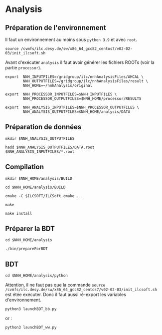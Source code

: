 # Analysis

## Préparation de l'environnement
Il faut un environnement au moins sous `python 3.9` et avec `root`.
```
source /cvmfs/ilc.desy.de/sw/x86_64_gcc82_centos7/v02-02-03/init_ilcsoft.sh
```
Avant d'exécuter `analysis` il faut avoir générer les fichiers ROOTs (voir la partie `processor`).
```
export  NNH_INPUTFILES=/gridgroup/ilc/nnhAnalysisFiles/AHCAL \
        NNH_OUTPUTFILES=/gridgroup/ilc/nnhAnalysisFiles/result \
        NNH_HOME=~/nnhAnalysis/original
```
```
export  NNH_PROCESSOR_INPUTFILES=$NNH_INPUTFILES \
        NNH_PROCESSOR_OUTPUTFILES=$NNH_HOME/processor/RESULTS
```
```
export  NNH_ANALYSIS_INPUTFILES=$NNH_PROCESSOR_OUTPUTFILES \
        NNH_ANALYSIS_OUTPUTFILES=$NNH_HOME/analysis/DATA 
```

## Préparation de données
```
mkdir $NNH_ANALYSIS_OUTPUTFILES
```
```
hadd $NNH_ANALYSIS_OUTPUTFILES/DATA.root $NNH_ANALYSIS_INPUTFILES/*.root
```

## Compilation
```
mkdir $NNH_HOME/analysis/BUILD
```
```
cd $NNH_HOME/analysis/BUILD
```
```
cmake -C $ILCSOFT/ILCSoft.cmake ..
```
```
make
```
```
make install
```

## Préparer la BDT 
```
cd $NNH_HOME/analysis
```
```
./bin/prepareForBDT
```

## BDT
```
cd $NNH_HOME/analysis/python
```
Attention, il ne faut pas que la commande 
`source /cvmfs/ilc.desy.de/sw/x86_64_gcc82_centos7/v02-02-03/init_ilcsoft.sh`
est étée exécuter. Donc il faut aussi ré-export les variables d'environnement.

```
python3 launchBDT_bb.py
```
or : 
```
python3 launchBDT_ww.py
```
